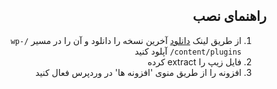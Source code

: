 <div dir="rtl">

## راهنمای نصب
1. از طریق لینک [دانلود](https://codeload.github.com/irandargah/irandargah-gravity-form/zip/main) آخرین نسخه را دانلود و آن را در مسیر `/wp-content/plugins/` آپلود کنید
2. فایل زیپ را extract کرده
3. افزونه را از طریق منوی 'افزونه ها' در وردپرس فعال کنید

</div>
